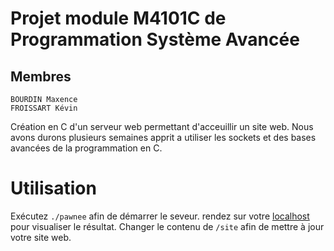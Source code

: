 # Projet module M4101C de Programmation Système Avancée #

## Membres ##
    BOURDIN Maxence
    FROISSART Kévin

Création en C d'un serveur web permettant d'acceuillir un site web.
Nous avons durons plusieurs semaines apprit a utiliser les sockets
et des bases avancées de la programmation en C.

# Utilisation

Exécutez `./pawnee` afin de démarrer le seveur.
rendez sur votre [localhost](http://localhost:8000) pour visualiser le résultat.
Changer le contenu de `/site` afin de mettre à jour votre site web. 
